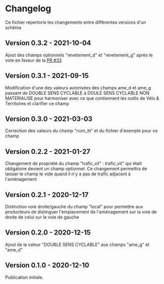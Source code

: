 # Changelog

Ce fichier répertorie les changements entre différentes versions d'un schéma

## Version 0.3.2 - 2021-10-04

Ajout des champs optionnels "revetement_d" et "revetement_g" après le vote en faveur de la [PR #33](https://github.com/etalab/schema-amenagements-cyclables/pull/33)

## Version 0.3.1 - 2021-09-15

Modification d'une des valeurs autorisées des champs ame_d et ame_g passant de DOUBLE SENS CYCLABLE à DOULE SENS CYCLABLE NON MATERIALISE pour harmoniser avec ce que contiennent les outils de Vélo & Territoires et clarifier ce champ

## Version 0.3.0 - 2021-03-03

Correction des valeurs du champ "num_iti" et du fichier d'exemple pour ce champ

## Version 0.2.2 - 2021-01-27

Changement de propriété du champ "trafic_vit" : trafic_vit" qui était obligatoire devient un champ optionnel.
Ce changement permettra de laisser le champ le vide quand il n'y a pas de trafic adjacent à l'aménagement

## Version 0.2.1 - 2020-12-17

Distinction voie droite/gauche du champ "local" pour permettre aux producteurs de distinguer l'emplacement de l'aménagement sur la voie de droite de celui sur la voie de gauche

## Version 0.2.0 - 2020-12-15

Ajout de la valeur "DOUBLE SENS CYCLABLE" aux champs "ame_g" et "ame_d"

## Version 0.1.0 - 2020-12-10

Publication initiale.
